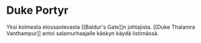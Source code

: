 # Duke Portyr
Yksi kolmesta elossaolevasta [[Baldur's Gate]]n johtajista. [[Duke Thalamra Vanthampur]] antoi salamurhaajalle käskyn käydä listimässä.